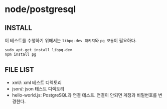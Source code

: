 # node/postgresql


## INSTALL

이 테스트를 수행하기 위해서는 `libpq-dev 패키지`와 `pg 모듈`이 필요하다.

    sudo apt-get install libpq-dev
    npm install pg

## FILE LIST

- xml/: xml 테스트 디렉토리
- json/: json 테스트 디렉토리
- hello-world.js: PostgreSQL과 연결 테스트. 연결이 안되면 계정과 비밀번호를 변경한다.

